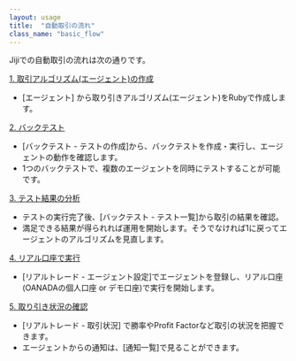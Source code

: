```yaml
---
layout: usage
title:  "自動取引の流れ"
class_name: "basic_flow"
---
```


Jijiでの自動取引の流れは次の通りです。

<div class="section">
  <a href="/usage/010100_create_agent.html">1. 取引アルゴリズム(エージェント)の作成</a>
</div>

  - [エージェント] から取り引きアルゴリズム(エージェント)をRubyで作成します。

<div class="section">
  <a href="/usage/010200_create_backtest.html">2. バックテスト</a>
</div>

  - [バックテスト - テストの作成]から、バックテストを作成・実行し、エージェントの動作を確認します。
  - 1つのバックテストで、複数のエージェントを同時にテストすることが可能です。

<div class="section">
  <a href="/usage/010300_analyze_backtest_result.html">3. テスト結果の分析</a>
</div>

  - テストの実行完了後、[バックテスト - テスト一覧]から取引の結果を確認。
  - 満足できる結果が得られれば運用を開始します。そうでなければ1に戻ってエージェントのアルゴリズムを見直します。

<div class="section">
  <a href="/usage/010400_start_real_trade.html">4. リアル口座で実行</a>
</div>

  - [リアルトレード - エージェント設定]でエージェントを登録し、リアル口座(OANADAの個人口座 or デモ口座)で実行を開始します。

<div class="section">
  <a href="/usage/010500_analyze_trading.html">5. 取り引き状況の確認</a>
</div>

  - [リアルトレード - 取引状況] で勝率やProfit Factorなど取引の状況を把握できます。
  - エージェントからの通知は、[通知一覧]で見ることができます。
